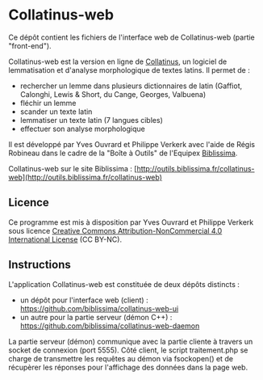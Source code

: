 # Collatinus-web

Ce dépôt contient les fichiers de l'interface web de Collatinus-web (partie "front-end").

Collatinus-web est la version en ligne de [Collatinus](http://outils.biblissima.fr/collatinus), un logiciel de lemmatisation et d'analyse morphologique de textes latins. Il permet de :
- rechercher un lemme dans plusieurs dictionnaires de latin (Gaffiot, Calonghi, Lewis & Short, du Cange, Georges, Valbuena)
- fléchir un lemme
- scander un texte latin
- lemmatiser un texte latin (7 langues cibles)
- effectuer son analyse morphologique

Il est développé par Yves Ouvrard et Philippe Verkerk avec l'aide de Régis Robineau dans le cadre de la "Boîte à Outils" de l'Equipex [Biblissima](http://www.biblissima-condorcet.fr).

Collatinus-web sur le site Biblissima : [http://outils.biblissima.fr/collatinus-web](http://outils.biblissima.fr/collatinus-web)

## Licence

Ce programme est mis à disposition par Yves Ouvrard et Philippe Verkerk sous licence [Creative Commons Attribution-NonCommercial 4.0 International License](http://creativecommons.org/licenses/by-nc/4.0/) (CC BY-NC).

## Instructions

L'application Collatinus-web est constituée de deux dépôts distincts :
- un dépôt pour l'interface web (client) : https://github.com/biblissima/collatinus-web-ui
- un autre pour la partie serveur (démon C++) : https://github.com/biblissima/collatinus-web-daemon

La partie serveur (démon) communique avec la partie cliente à travers un socket de connexion (port 5555). Côté client, le script traitement.php se charge de transmettre les requêtes au démon via fsockopen() et de récupèrer les réponses pour l'affichage des données dans la page web.
